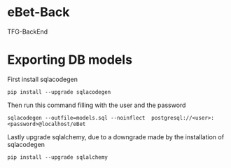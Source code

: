 # eBet-Back
TFG-BackEnd


# Exporting DB models
First install sqlacodegen
```
pip install --upgrade sqlacodegen
```
Then run this command filling with the user and the password
```
sqlacodegen --outfile=models.sql --noinflect  postgresql://<user>:<password>@localhost/eBet
```
Lastly upgrade sqlalchemy, due to a downgrade made by the installation of sqlacodegen
```
pip install --upgrade sqlalchemy
```